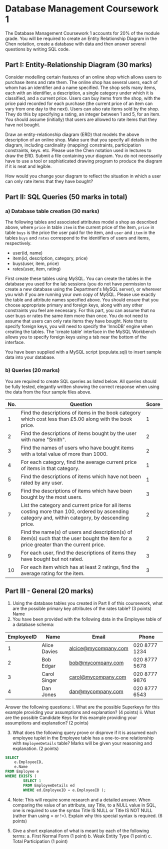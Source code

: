 # Database Management Coursework 1 

The Database Management Coursework 1 accounts for 20% of the module grade. You will 
be required to create an Entity Relationship Diagram in the Chen notation, create a 
database with data and then answer several questions by writing SQL code.

## Part I: Entity-Relationship Diagram (30 marks) 

Consider modelling certain features of an online shop which allows users to purchase items 
and rate them. The online shop has several users, each of whom has an identifier and a 
name specified. The shop sells many items, each with an identifier, a description, a single 
category under which it is classified, and a current price. Users can buy items from the shop, 
with the price paid recorded for each purchase (the current price of an item can vary from 
one day to the next). Users can also rate items sold by the shop. They do this by specifying 
a rating, an integer between 1 and 5, for an item. You should assume (initially) that users are 
allowed to rate items that they have not bought. 

Draw an entity-relationship diagram (ERD) that models the above description of an online 
shop. Make sure that you specify all details in the diagram, including cardinality (mapping) 
constraints, participation constraints, keys. etc. Please use the Chen notation used in 
lectures to draw the ERD. Submit a file containing your diagram. You do not necessarily 
have to use a tool or sophisticated drawing program to produce the diagram if it is neat and 
legible. 

How would you change your diagram to reflect the situation in which a user can only rate 
items that they have bought? 

## Part II: SQL Queries (50 marks in total) 

### a) Database table creation (30 marks) 

The following tables and associated attributes model a shop as described above, where 
`price` in table `item` is the current price of the item, `price` in table `buys` is the price the user 
paid for the item, and `user` and `item` in the tables `buys` and `rates` correspond to the 
identifiers of users and items, respectively. 

- user(id, name) 
- item(id, description, category, price) 
- buys(user, item, price) 
- rates(user, item, rating) 

First create these tables using MySQL. You can create the tables in the database you used 
for the lab sessions (you do not have permission to create a new database using the 
Department's MySQL server), or wherever you wish if you are running your own copy of 
MySQL. Please use exactly the table and attribute names specified above. You should 
ensure that you choose appropriate primary and foreign keys, along with any other 
constraints you feel are necessary. For this part, you can assume that no user buys or rates 
the same item more than once. You do not need to assume that users can only rate items 
they have bought. Note that to specify foreign keys, you will need to specify the 'InnoDB' 
engine when creating the tables. The 'create table' interface in the MySQL Workbench 
allows you to specify foreign keys using a tab near the bottom of the interface. 

You have been supplied with a MySQL script (populate.sql) to insert sample data into your 
database. 

### b) Queries (20 marks)

You are required to create SQL queries as listed below. All queries should be fully tested, 
elegantly written showing the correct response when using the data from the four sample 
files above. 

| No. | Question                                                                                                                                          | Score |
|-----|---------------------------------------------------------------------------------------------------------------------------------------------------|-------|
| 1   | Find the descriptions of items in the book category which cost less than £5.00 along with the book price.                                         | 1     |
| 2   | Find the descriptions of items bought by the user with name "Smith".                                                                              | 2     |
| 3   | Find the names of users who have bought items with a total value of more than 1000.                                                               | 2     |
| 4   | For each category, find the average current price of items in that category.                                                                      | 1     |
| 5   | Find the descriptions of items which have not been rated by any user.                                                                             | 1     |
| 6   | Find the descriptions of items which have been bought by the most users.                                                                          | 3     |
| 7   | List the category and current price for all items costing more than 100, ordered by ascending category and, within category, by descending price. | 2     |
| 8   | Find the name(s) of users and description(s) of item(s) such that the user bought the item for a price greater than the current price.            | 2     |
| 9   | For each user, find the descriptions of items they have bought but not rated.                                                                     | 3     |
| 10  | For each item which has at least 2 ratings, find the average rating for the item.                                                                 | 3     |

## Part III - General (20 marks) 
1. Using the database tables you created in Part II of this coursework, what are the 
possible primary key attributes of the rates table? (3 points) 
Name 
2. You have been provided with the following data in the Employee table of a database 
schema:

| EmployeeID | Name         | Email                | Phone          |
|------------|--------------|----------------------|----------------|
| 1          | Alice Davies | alcice@mycompany.com | 020 8777 1234  |
| 2          | Bob Edgar    | bob@mycompany.com    | 020 8777 5678  |
| 3          | Carol Singer | carol@mycompany.com  | 020 8777 9876  |
| 4          | Dan Jones    | dan@mycompany.com    | 020 8777 6543  |

Answer the following questions: 
i. What are the possible Superkeys for this example providing your assumptions and explanation? (4 points) 
ii. What are the possible Candidate Keys for this example providing your assumptions and explanation? (2 points) 

3) What does the following query prove or disprove if it is assumed each employee tuplet in the Employee table has a one-to-one relationship with `EmployeeDetails` table?  Marks will be given your reasoning and explanation. (2 points)

```sql
SELECT  
    e.EmployeeID,  
    e.Name  
FROM Employee e  
WHERE EXISTS (  
        SELECT 1  
        FROM EmployeeDetails ed  
        WHERE ed.EmployeeID = e.EmployeeID );
```

4) Note: This will require some research and a detailed answer. 
When comparing the value of an attribute, say Title, to a NULL value in SQL, one is 
required to use the syntax Title IS NULL or Title IS NOT NULL  
(rather than using = or  !=). Explain why this special syntax is required. (6 points)

5) Give a short explanation of what is meant by each of the following terms:
    a. First Normal Form (1 point) 
    b. Weak Entity Type (1 point) 
    c. Total Participation (1 point) 
